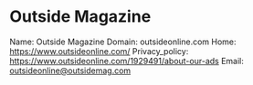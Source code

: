 
# Outside Magazine

Name: Outside Magazine
Domain: outsideonline.com
Home: https://www.outsideonline.com/
Privacy_policy: https://www.outsideonline.com/1929491/about-our-ads
Email: outsideonline@outsidemag.com
